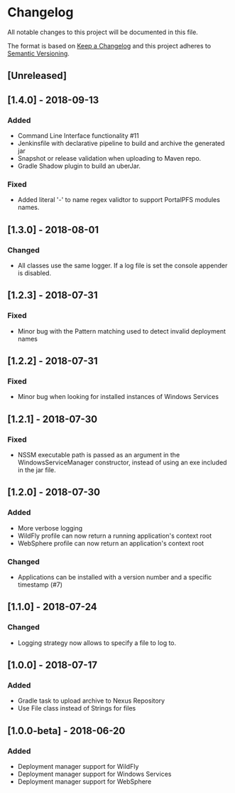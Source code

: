 # Changelog
All notable changes to this project will be documented in this file.

The format is based on [Keep a Changelog](http://keepachangelog.com/en/1.0.0/)
and this project adheres to [Semantic Versioning](http://semver.org/spec/v2.0.0.html).


## [Unreleased]

## [1.4.0] - 2018-09-13
### Added
 - Command Line Interface functionality #11
 - Jenkinsfile with declarative pipeline to build and archive the generated jar
 - Snapshot or release validation when uploading to Maven repo.
 - Gradle Shadow plugin to build an uberJar.

### Fixed
 - Added literal '-' to name regex validtor to support PortalPFS modules names.

## [1.3.0] - 2018-08-01
### Changed
- All classes use the same logger. If a log file is set the console appender is disabled.

## [1.2.3] - 2018-07-31
### Fixed
- Minor bug with the Pattern matching used to detect invalid deployment names

## [1.2.2] - 2018-07-31
### Fixed
- Minor bug when looking for installed instances of Windows Services

## [1.2.1] - 2018-07-30
### Fixed
- NSSM executable path is passed as an argument in the WindowsServiceManager constructor, instead of using an exe included in the jar file.

## [1.2.0] - 2018-07-30
### Added 
- More verbose logging
- WildFly profile can now return a running application's context root
- WebSphere profile can now return an application's context root
    
### Changed
- Applications can be installed with a version number and a specific timestamp (#7)

## [1.1.0] - 2018-07-24
### Changed
- Logging strategy now allows to specify a file to log to.

## [1.0.0] - 2018-07-17
### Added
- Gradle task to upload archive to Nexus Repository
- Use File class instead of Strings for files

## [1.0.0-beta] - 2018-06-20

### Added
- Deployment manager support for WildFly
- Deployment manager support for Windows Services
- Deployment manager support for WebSphere
